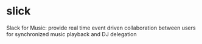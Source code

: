 # slick
Slack for Music: provide real time event driven collaboration between users for synchronized music playback and DJ delegation
